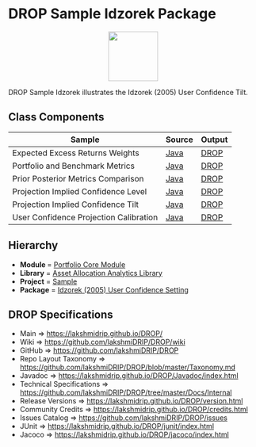 # DROP Sample Idzorek Package

<p align="center"><img src="https://github.com/lakshmiDRIP/DROP/blob/master/DRIP_Logo.gif?raw=true" width="100"></p>

DROP Sample Idzorek illustrates the Idzorek (2005) User Confidence Tilt.


## Class Components

 |                  Sample                | Source | Output |
 |----------------------------------------|--------|--------|
 | Expected Excess Returns Weights        | [Java](https://github.com/lakshmiDRIP/DROP/tree/master/src/main/java/org/drip/sample/idzorek/ExpectedExcessReturnsWeights.java) | [DROP](https://github.com/lakshmiDRIP/DROP/blob/master/drop/org/drip/sample/idzorek/ExpectedExcessReturnsWeights.drop) |
 | Portfolio and Benchmark Metrics        | [Java](https://github.com/lakshmiDRIP/DROP/tree/master/src/main/java/org/drip/sample/idzorek/PortfolioAndBenchmarkMetrics.java) | [DROP](https://github.com/lakshmiDRIP/DROP/blob/master/drop/org/drip/sample/idzorek/PortfolioAndBenchmarkMetrics.drop) |
 | Prior Posterior Metrics Comparison     | [Java](https://github.com/lakshmiDRIP/DROP/tree/master/src/main/java/org/drip/sample/idzorek/PriorPosteriorMetricsComparison.java) | [DROP](https://github.com/lakshmiDRIP/DROP/blob/master/drop/org/drip/sample/idzorek/PriorPosteriorMetricsComparison.drop) |
 | Projection Implied Confidence Level    | [Java](https://github.com/lakshmiDRIP/DROP/tree/master/src/main/java/org/drip/sample/idzorek/ProjectionImpliedConfidenceLevel.java) | [DROP](https://github.com/lakshmiDRIP/DROP/blob/master/drop/org/drip/sample/idzorek/ProjectionImpliedConfidenceLevel.drop) |
 | Projection Implied Confidence Tilt     | [Java](https://github.com/lakshmiDRIP/DROP/tree/master/src/main/java/org/drip/sample/idzorek/ProjectionImpliedConfidenceTilt.java) | [DROP](https://github.com/lakshmiDRIP/DROP/blob/master/drop/org/drip/sample/idzorek/ProjectionImpliedConfidenceTilt.drop) |
 | User Confidence Projection Calibration | [Java](https://github.com/lakshmiDRIP/DROP/tree/master/src/main/java/org/drip/sample/idzorek/UserConfidenceProjectionCalibration.java) | [DROP](https://github.com/lakshmiDRIP/DROP/blob/master/drop/org/drip/sample/idzorek/UserConfidenceProjectionCalibration.drop) |


## Hierarchy

 <ul>
	<li><b>Module </b> = <a href = "https://github.com/lakshmiDRIP/DROP/tree/master/PortfolioCore.md">Portfolio Core Module</a></li>
	<li><b>Library</b> = <a href = "https://github.com/lakshmiDRIP/DROP/tree/master/AssetAllocationAnalyticsLibrary.md">Asset Allocation Analytics Library</a></li>
	<li><b>Project</b> = <a href = "https://github.com/lakshmiDRIP/DROP/tree/master/src/main/java/org/drip/sample/README.md">Sample</a></li>
	<li><b>Package</b> = <a href = "https://github.com/lakshmiDRIP/DROP/tree/master/src/main/java/org/drip/sample/idzorek/README.md">Idzorek (2005) User Confidence Setting</a></li>
 </ul>


## DROP Specifications

 * Main                     => https://lakshmidrip.github.io/DROP/
 * Wiki                     => https://github.com/lakshmiDRIP/DROP/wiki
 * GitHub                   => https://github.com/lakshmiDRIP/DROP
 * Repo Layout Taxonomy     => https://github.com/lakshmiDRIP/DROP/blob/master/Taxonomy.md
 * Javadoc                  => https://lakshmidrip.github.io/DROP/Javadoc/index.html
 * Technical Specifications => https://github.com/lakshmiDRIP/DROP/tree/master/Docs/Internal
 * Release Versions         => https://lakshmidrip.github.io/DROP/version.html
 * Community Credits        => https://lakshmidrip.github.io/DROP/credits.html
 * Issues Catalog           => https://github.com/lakshmiDRIP/DROP/issues
 * JUnit                    => https://lakshmidrip.github.io/DROP/junit/index.html
 * Jacoco                   => https://lakshmidrip.github.io/DROP/jacoco/index.html
